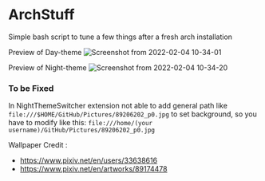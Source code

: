 # ArchStuff
Simple bash script to tune a few things after a fresh arch installation


Preview of Day-theme
![Screenshot from 2022-02-04 10-34-01](https://user-images.githubusercontent.com/87226280/152510107-69fa05da-cef3-41b8-ae6f-b3a14cb508d0.png)

Preview of Night-theme
![Screenshot from 2022-02-04 10-34-20](https://user-images.githubusercontent.com/87226280/152510144-5e2040b0-1b62-433f-8f46-5ec6d596a205.png)


### To be Fixed
In NightThemeSwitcher extension not able to add general path like  `file:///$HOME/GitHub/Pictures/89206202_p0.jpg` to set background, so you have to modify like this:
`file:///home/(your username)/GitHub/Pictures/89206202_p0.jpg`

Wallpaper Credit :

- https://www.pixiv.net/en/users/33638616
- https://www.pixiv.net/en/artworks/89174478
